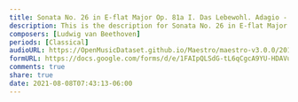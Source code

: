 ```yaml
---
title: Sonata No. 26 in E-flat Major Op. 81a I. Das Lebewohl. Adagio - Allegro (1)
description: This is the description for Sonata No. 26 in E-flat Major Op. 81a I. Das Lebewohl. Adagio - Allegro by Ludwig van Beethoven
composers: [Ludwig van Beethoven]
periods: [Classical]
audioURL: https://OpenMusicDataset.github.io/Maestro/maestro-v3.0.0/2015/MIDI-Unprocessed_R1_D2-21-22_mid--AUDIO-from_mp3_22_R1_2015_wav--2.midi
formURL: https://docs.google.com/forms/d/e/1FAIpQLSdG-tL6qCgcA9YU-HDAVu_qVMe_-5hz6WfC9WwS2FhijqojYA/viewform
comments: true
share: true
date: 2021-08-08T07:43:13-06:00
---
```

